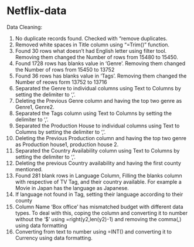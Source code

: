 # Netflix-data
Data Cleaning:

1.	 No duplicate records found. Checked with “remove duplicates.
2.	 Removed white spaces in Title column using “=Trim()” function.
3.	 Found 30 rows what doesn’t had English letter using filter tool. Removing them changed the Number of rows from 15480 to 15450.
4.	Found 1728 rows has blanks value in ‘Genre’. Removing them changed the Number of rows from 15450 to 13752
5.	Found 36 rows has blanks value in ‘Tags’. Removing them changed the Number of reows form 13752 to 13716
6.	Separated the Genre to individual columns using Text to Columns by setting the delimiter to ‘,’.
7.	Deleting the Previous Genre column and having the top two genre as Genre1, Genre2.
8.	Separated the Tags column using Text to Columns by setting the delimiter to  ‘,’.
9.	Separated the Production House to individual columns using Text to Columns by setting the delimiter to ‘,’.
10.	Deleting the Previous Production column and having the top two genre as Production house1, production house 2.
11.	Separated the Country Availability column using Text to Columns by setting the delimiter to ‘,’.
12.	Deleting the previous Country availability and having the first county mentioned.
13.	Found 281 blank rows in Language Column, Filling the blanks column with respective of TV Tag, and their country available. For example a Movie in Japan has the language as Japanese.
14.	If language not found in Tag, setting their language according to their county
15.	Column Name ‘Box office’ has mismatched budget with different data types. To deal with this, coping the column and converting it to number without the ‘$’ using =right(y2,len(y2)-1) and removing the comma(,) using data formatting
16.	Converting from text to number using =INT() and converting it to Currency using data formatting.
